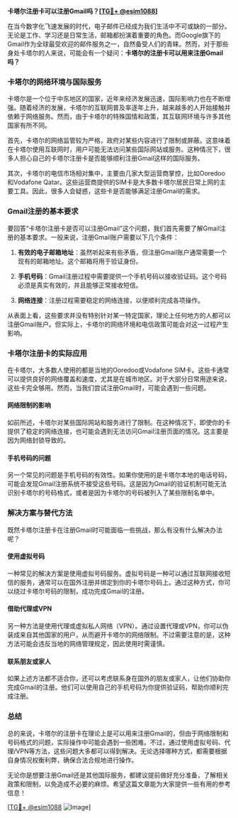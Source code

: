 **卡塔尔注册卡可以注册Gmail吗？[[TG💪+ @esim1088](https://t.me/s/esim1088)]**

在当今数字化飞速发展的时代，电子邮件已经成为我们生活中不可或缺的一部分。无论是工作、学习还是日常生活，邮箱都扮演着重要的角色。而Google旗下的Gmail作为全球最受欢迎的邮件服务之一，自然备受人们的青睐。然而，对于那些身处卡塔尔的人来说，可能会有一个疑问：**卡塔尔的注册卡可以用来注册Gmail吗？**

### 卡塔尔的网络环境与国际服务

卡塔尔是一个位于中东地区的国家，近年来经济发展迅速，国际影响力也在不断增强。随着经济的发展，卡塔尔的互联网普及率逐年上升，越来越多的人开始接触并依赖于网络服务。然而，由于卡塔尔的特殊国情和政策，其互联网环境与许多其他国家有所不同。

首先，卡塔尔的网络监管较为严格，政府对某些内容进行了限制或屏蔽。这意味着在卡塔尔使用互联网时，用户可能无法访问某些国际网站或服务。这种情况下，很多人担心自己的卡塔尔注册卡是否能够顺利注册Gmail这样的国际服务。

其次，卡塔尔的电信市场相对集中，主要由几家大型运营商掌控，比如Ooredoo和Vodafone Qatar。这些运营商提供的SIM卡是大多数卡塔尔居民日常上网的主要工具。因此，很多人会疑惑，这些卡是否能够满足注册Gmail的需求。

### Gmail注册的基本要求

要回答“卡塔尔注册卡是否可以注册Gmail”这个问题，我们首先需要了解Gmail注册的基本要求。一般来说，注册Gmail账户需要以下几个条件：

1. **有效的电子邮箱地址**：虽然听起来有些矛盾，但注册Gmail账户通常需要一个现有的邮箱地址。这个邮箱将用于验证身份。
   
2. **手机号码**：Gmail注册过程中需要提供一个手机号码以接收验证码。这个号码必须是真实有效的，并且能够正常接收短信。

3. **网络连接**：注册过程需要稳定的网络连接，以便顺利完成各项操作。

从表面上看，这些要求并没有特别针对某一特定国家，理论上任何地方的人都可以注册Gmail账户。但实际上，卡塔尔的网络环境和电信政策可能会对这一过程产生影响。

### 卡塔尔注册卡的实际应用

在卡塔尔，大多数人使用的都是当地的Ooredoo或Vodafone SIM卡。这些卡通常可以提供良好的网络覆盖和速度，尤其是在城市地区。对于大部分日常用途来说，这些卡完全够用。然而，当我们尝试注册Gmail时，可能会遇到一些问题。

#### 网络限制的影响

如前所述，卡塔尔对某些国际网站和服务进行了限制。在这种情况下，即使你的卡提供了稳定的网络连接，也可能会遇到无法访问Gmail注册页面的情况。这主要是因为网络封锁导致的。

#### 手机号码的问题

另一个常见的问题是手机号码的有效性。如果你使用的是卡塔尔本地的电话号码，可能会发现Gmail注册系统不接受这些号码。这是因为Gmail的验证机制可能无法识别卡塔尔的号码格式，或者是因为卡塔尔的号码被列入了某些限制名单中。

### 解决方案与替代方法

既然卡塔尔注册卡在注册Gmail时可能面临一些挑战，那么有没有什么解决办法呢？

#### 使用虚拟号码

一种常见的解决方案是使用虚拟号码服务。虚拟号码是一种可以通过互联网接收短信的服务，通常可以在国外注册并绑定到你的卡塔尔号码上。通过这种方式，你可以绕过卡塔尔号码的限制，成功完成Gmail的注册。

#### 借助代理或VPN

另一种方法是使用代理或虚拟私人网络（VPN）。通过设置代理或VPN，你可以伪装成来自其他国家的用户，从而避开卡塔尔的网络限制。不过需要注意的是，这种方法可能会违反当地的网络管理规定，因此使用时需谨慎。

#### 联系朋友或家人

如果上述方法都不适合你，还可以考虑联系身在国外的朋友或家人，让他们协助你完成Gmail的注册。他们可以使用自己的手机号码为你提供验证码，帮助你顺利完成注册。

### 总结

总的来说，卡塔尔的注册卡在理论上是可以用来注册Gmail的，但由于网络限制和号码格式的问题，实际操作中可能会遇到一些困难。不过，通过使用虚拟号码、代理/VPN等方法，这些问题大多都可以得到解决。无论选择哪种方式，都需要根据自身情况权衡利弊，确保合法合规地进行操作。

无论你是想要注册Gmail还是其他国际服务，都建议提前做好充分准备，了解相关政策和限制，以免造成不必要的麻烦。希望这篇文章能为大家提供一些有用的参考信息！

[[TG💪+ @esim1088](https://t.me/s/esim1088) ![Image](https://i.postimg.cc/4NQfJmqS/Snipaste-2025-05-13-00-14-12.png)]